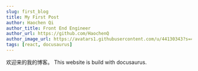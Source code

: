 ```yaml
---
slug: first_blog
title: My First Post
author: Haochen Qi
author_title: Front End Engineer
author_url: https://github.com/HaochenQ
author_image_url: https://avatars1.githubusercontent.com/u/44130343?s=400&u=a5a4729addf5c5b972d1d6220546273ff6e00eb4&v=4
tags: [react, docusaurus]
---
```


欢迎来的我的博客。 This website is build with docusaurus.
